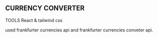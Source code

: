## CURRENCY CONVERTER
TOOLS
React & tailwind css 

used frankfurter currencies api and frankfurter  currencies conveter api.



